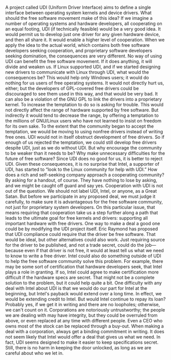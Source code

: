 A project called UDI (Uniform Driver Interface) aims to define a single interface between operating system kernels and device drivers. What should the free software movement make of this idea? If we imagine a number of operating systems and hardware developers, all cooperating on an equal footing, UDI (if technically feasible) would be a very good idea. It would permit us to develop just one driver for any given hardware device, and then all share it. It would enable a higher level of cooperation. When we apply the idea to the actual world, which contains both free software developers seeking cooperation, and proprietary software developers seeking domination, the consequences are very different. No way of using UDI can benefit the free software movement. If it does anything, it will divide and weaken us. If Linux supported UDI, and if we started designing new drivers to communicate with Linux through UDI, what would the consequences be? This would help only Windows users; it would do nothing for us users of free operating systems. It would not directly hurt us, either; but the developers of GPL-covered free drivers could be discouraged to see them used in this way, and that would be very bad. It can also be a violation of the GNU GPL to link the drivers into a proprietary kernel. To increase the temptation to do so is asking for trouble. This would not directly affect the range of hardware supported by free software. But indirectly it would tend to decrease the range, by offering a temptation to the millions of GNU/Linux users who have not learned to insist on freedom for its own sake. To the extent that the community began to accept the temptation, we would be moving to using nonfree drivers instead of writing free ones. UDI would not in itself obstruct development of free drivers. So if enough of us rejected the temptation, we could still develop free drivers despite UDI, just as we do without UDI. But why encourage the community to be weaker than it needs to be? Why make unnecessary difficulties for the future of free software? Since UDI does no good for us, it is better to reject UDI. Given these consequences, it is no surprise that Intel, a supporter of UDI, has started to “look to the Linux community for help with UDI.” How does a rich and self-seeking company approach a cooperating community? By asking for a handout, of course. They have nothing to lose by asking, and we might be caught off guard and say yes. Cooperation with UDI is not out of the question. We should not label UDI, Intel, or anyone, as a Great Satan. But before we participate in any proposed deal, we must judge it carefully, to make sure it is advantageous for the free software community, not just for proprietary system developers. On this particular issue, that means requiring that cooperation take us a step further along a path that leads to the ultimate goal for free kernels and drivers: supporting all important hardware with free drivers. One way to make a deal a good one could be by modifying the UDI project itself. Eric Raymond has proposed that UDI compliance could require that the driver be free software. That would be ideal, but other alternatives could also work. Just requiring source for the driver to be published, and not a trade secret, could do the job—because even if that driver is not free, it would at least tell us what we need to know to write a free driver. Intel could also do something outside of UDI to help the free software community solve this problem. For example, there may be some sort of certification that hardware developers seek, that Intel plays a role in granting. If so, Intel could agree to make certification more difficult if the hardware specs are secret. That might not be a complete solution to the problem, but it could help quite a bit. One difficulty with any deal with Intel about UDI is that we would do our part for Intel at the beginning, but Intel's payback would extend over a long time. In effect, we would be extending credit to Intel. But would Intel continue to repay its loan? Probably yes, if we get it in writing and there are no loopholes; otherwise, we can't count on it. Corporations are notoriously untrustworthy; the people we are dealing with may have integrity, but they could be overruled from above, or even replaced at any time with different people. Even a CEO who owns most of the stock can be replaced through a buy-out. When making a deal with a corporation, always get a binding commitment in writing. It does not seem likely that Intel would offer a deal that gives us what we need. In fact, UDI seems designed to make it easier to keep specifications secret. Still, there is no harm in keeping the door unlocked, as long as we are careful about who we let in.